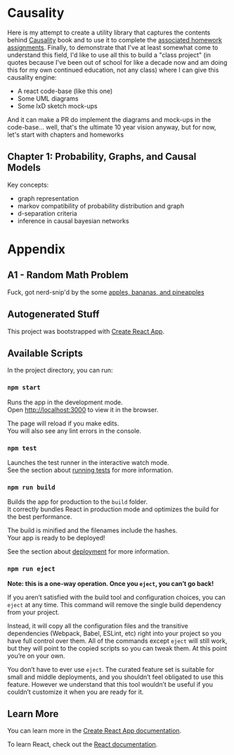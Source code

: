 # Causality

Here is my attempt to create a utility library that captures the contents behind [Causality](http://bayes.cs.ucla.edu/BOOK-2K/book-toc.html) book and to use it to complete the [associated homework assignments](http://bayes.cs.ucla.edu/BOOK-2K/viewgraphs.html). Finally, to demonstrate that I've at least somewhat come to understand this field, I'd like to use all this to build a "class project" (in quotes because I've been out of school for like a decade now and am doing this for my own continued education, not any class) where I can give this causality engine:

- A react code-base (like this one)
- Some UML diagrams
- Some IxD sketch mock-ups 

And it can make a PR do implement the diagrams and mock-ups in the code-base... well, that's the ultimate 10 year vision anyway, but for now, let's start with chapters and homeworks

## Chapter 1: Probability, Graphs, and Causal Models

Key concepts:

- graph representation
- markov compatibility of probability distribution and graph
- d-separation criteria
- inference in causal bayesian networks

# Appendix

## A1 - Random Math Problem

Fuck, got nerd-snip'd by the some [apples, bananas, and pineapples](https://www.quora.com/How-do-you-find-the-positive-integer-solutions-to-frac-x-y+z-+-frac-y-z+x-+-frac-z-x+y-4/answer/Alon-Amit)

## Autogenerated Stuff

This project was bootstrapped with [Create React App](https://github.com/facebook/create-react-app).

## Available Scripts

In the project directory, you can run:

### `npm start`

Runs the app in the development mode.<br>
Open [http://localhost:3000](http://localhost:3000) to view it in the browser.

The page will reload if you make edits.<br>
You will also see any lint errors in the console.

### `npm test`

Launches the test runner in the interactive watch mode.<br>
See the section about [running tests](https://facebook.github.io/create-react-app/docs/running-tests) for more information.

### `npm run build`

Builds the app for production to the `build` folder.<br>
It correctly bundles React in production mode and optimizes the build for the best performance.

The build is minified and the filenames include the hashes.<br>
Your app is ready to be deployed!

See the section about [deployment](https://facebook.github.io/create-react-app/docs/deployment) for more information.

### `npm run eject`

**Note: this is a one-way operation. Once you `eject`, you can’t go back!**

If you aren’t satisfied with the build tool and configuration choices, you can `eject` at any time. This command will remove the single build dependency from your project.

Instead, it will copy all the configuration files and the transitive dependencies (Webpack, Babel, ESLint, etc) right into your project so you have full control over them. All of the commands except `eject` will still work, but they will point to the copied scripts so you can tweak them. At this point you’re on your own.

You don’t have to ever use `eject`. The curated feature set is suitable for small and middle deployments, and you shouldn’t feel obligated to use this feature. However we understand that this tool wouldn’t be useful if you couldn’t customize it when you are ready for it.

## Learn More

You can learn more in the [Create React App documentation](https://facebook.github.io/create-react-app/docs/getting-started).

To learn React, check out the [React documentation](https://reactjs.org/).
